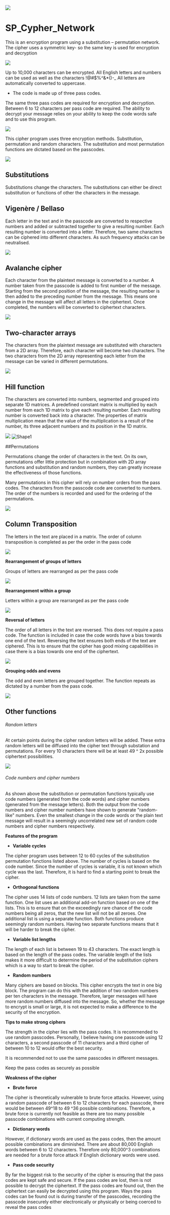 ![](RackMultipart20211020-4-xppme7_html_b588aa3db31f3cbc.jpg)
# SP_Cypher_Network
This is an encryption program using a substitution – permutation network. The cipher uses a symmetric key- so the same key is used for encryption and decryption

![](RackMultipart20211020-4-xppme7_html_bf7e550089ba3792.jpg)

Up to 10,000 characters can be encrypted. All English letters and numbers can be used as well as the characters !@#$%^&amp;\*()-\_ All letters are automatically converted to uppercase.

- The code is made up of three pass codes.

The same three pass codes are required for encryption and decryption. Between 6 to 12 characters per pass code are required. The ability to decrypt your message relies on your ability to keep the code words safe and to use this program.

![](RackMultipart20211020-4-xppme7_html_f6a95d7ab6e4e117.jpg)

This cipher program uses three encryption methods. Substitution, permutation and random characters. The substitution and most permutation functions are dictated based on the passcodes.

![](RackMultipart20211020-4-xppme7_html_826db5e508b9c54.png)
## Substitutions

Substitutions change the characters. The substitutions can either be direct substitution or functions of other the characters in the message.

## Vigenère / Bellaso

Each letter in the text and in the passcode are converted to respective numbers and added or subtracted together to give a resulting number. Each resulting number is converted into a letter. Therefore, two same characters can be ciphered into different characters. As such frequency attacks can be neutralised.

![](RackMultipart20211020-4-xppme7_html_ecaf6cf42bb1f9e6.gif)

## Avalanche cipher

Each character from the plaintext message is converted to a number. A number taken from the passcode is added to first number of the message. Starting from the second position of the message, the resulting number is then added to the preceding number from the message. This means one change in the message will affect all letters in the ciphertext. Once completed, the numbers will be converted to ciphertext characters.

![](RackMultipart20211020-4-xppme7_html_a87efb4ee9adcf39.gif)

## Two-character arrays

The characters from the plaintext message are substituted with characters from a 2D array. Therefore, each character will become two characters. The two characters from the 2D array representing each letter from the message can be varied in different permutations.

![](RackMultipart20211020-4-xppme7_html_e46d7437f6506e30.gif)

## Hill function

The characters are converted into numbers, segmented and grouped into separate 1D matrices. A predefined constant matrix is multiplied by each number from each 1D matrix to give each resulting number. Each resulting number is converted back into a character. The properties of matrix multiplication mean that the value of the multiplication is a result of the number, its three adjacent numbers and its position in the 1D matrix.

![](RackMultipart20211020-4-xppme7_html_5176714ae60aa90e.gif) ![Shape1](RackMultipart20211020-4-xppme7_html_c72f898897551af2.gif)

##Permutations

Permutations change the order of characters in the text. On its own, permutations offer little protection but in combination with 2D array functions and substitution and random numbers, they can greatly increase the effectiveness of those functions.

Many permutations in this cipher will rely on number orders from the pass codes. The characters from the passcode code are converted to numbers. The order of the numbers is recorded and used for the ordering of the permutations.

![](RackMultipart20211020-4-xppme7_html_fb8ffc618f2dff80.gif)

## Column Transposition

The letters in the text are placed in a matrix. The order of column transposition is completed as per the order in the pass code

![](RackMultipart20211020-4-xppme7_html_cb500b39ce4989df.gif)

**Rearrangement of groups of letters**

Groups of letters are rearranged as per the pass code

![](RackMultipart20211020-4-xppme7_html_2a4adeb390647b26.gif)

**Rearrangement within a group**

Letters within a group are rearranged as per the pass code

![](RackMultipart20211020-4-xppme7_html_e215c39d3804d60e.gif)

**Reversal of letters**

The order of all letters in the text are reversed. This does not require a pass code. The function is included in case the code words have a bias towards one end of the text. Reversing the text ensures both ends of the text are ciphered. This is to ensure that the cipher has good mixing capabilities in case there is a bias towards one end of the ciphertext.

![](RackMultipart20211020-4-xppme7_html_59ef5f07b83912b9.gif)

**Grouping odds and evens**

The odd and even letters are grouped together. The function repeats as dictated by a number from the pass code.

![](RackMultipart20211020-4-xppme7_html_feb48a70c56fdbd5.gif)

## Other functions
###### Random letters

At certain points during the cipher random letters will be added. These extra random letters will be diffused into the cipher text through substation and permutations. For every 10 characters there will be at least 49 ^ 2x possible ciphertext possibilities.

![](RackMultipart20211020-4-xppme7_html_26f30d26ea3e2dad.gif)

###### Code numbers and cipher numbers

As shown above the substitution or permutation functions typically use code numbers (generated from the code words) and cipher numbers (generated from the message letters). Both the output from the code numbers and cipher number numbers have shown to generate &quot;random-like&quot; numbers. Even the smallest change in the code words or the plain text message will result in a seemingly uncorrelated new set of random code numbers and cipher numbers respectively.

**Features of the program**

- **Variable cycles**

The cipher program uses between 12 to 60 cycles of the substitution permutation functions listed above. The number of cycles is based on the code number. Since the number of cycles is variable, it is not known which cycle was the last. Therefore, it is hard to find a starting point to break the cipher.

- **Orthogonal functions**

The cipher uses 14 lists of code numbers. 12 lists are taken from the same function. One list uses an additional add-on function based on one of the lists. This is to ensure that on the exceedingly rare chance of the code numbers being all zeros, that the new list will not be all zeroes. One additional list is using a separate function. Both functions produce seemingly random numbers. Having two separate functions means that it will be harder to break the cipher.

- **Variable list lengths**

The length of each list is between 19 to 43 characters. The exact length is based on the length of the pass codes. The variable length of the lists makes it more difficult to determine the period of the substitution ciphers which is a way to start to break the cipher.

- **Random numbers**

Many ciphers are based on blocks. This cipher encrypts the text in one big block. The program can do this with the addition of two random numbers per ten characters in the message. Therefore, larger messages will have more random numbers diffused into the message. So, whether the message to encrypt is small or large, it is not expected to make a difference to the security of the encryption.

**Tips to make strong ciphers**

The strength in the cipher lies with the pass codes. It is recommended to use random passcodes. Personally, I believe having one passcode using 12 characters, a second passcode of 11 characters and a third cipher of between 10 to 12 would offer the best security.

It is recommended not to use the same passcodes in different messages.

Keep the pass codes as securely as possible

**Weakness of the cipher**

- **Brute force**

The cipher is theoretically vulnerable to brute force attacks. However, using a random passcode of between 6 to 12 characters for each passcode, there would be between 49^18 to 49 ^36 possible combinations. Therefore, a brute force is currently not feasible as there are too many possible passcode combinations with current computing strength.

- **Dictionary words**

However, if dictionary words are used as the pass codes, then the amount possible combinations are diminished. There are about 80,000 English words between 6 to 12 characters. Therefore only 80,000^3 combinations are needed for a brute force attack if English dictionary words were used.

- **Pass code security**

By far the biggest risk to the security of the cipher is ensuring that the pass codes are kept safe and secure. If the pass codes are lost, then is not possible to decrypt the ciphertext. If the pass codes are found out, then the ciphertext can easily be decrypted using this program. Ways the pass codes can be found out is during transfer of the passcodes, recording the passcode insecurely either electronically or physically or being coerced to reveal the pass codes
